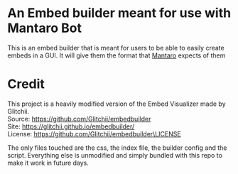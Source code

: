 # An Embed builder meant for use with Mantaro Bot

This is an embed builder that is meant for users to be able to easily
create embeds in a GUI. It will give them the format that [Mantaro](https://mantaro.site) expects of them

# Credit
This project is a heavily modified version of the Embed Visualizer made by Glitchii.\
Source: https://github.com/Glitchii/embedbuilder \
Site: https://glitchii.github.io/embedbuilder/ \
License: https://github.com/Glitchii/embedbuilder\LICENSE

The only files touched are the css, the index file, the builder config
and the script. Everything else is unmodified and simply bundled with this repo
to make it work in future days.
